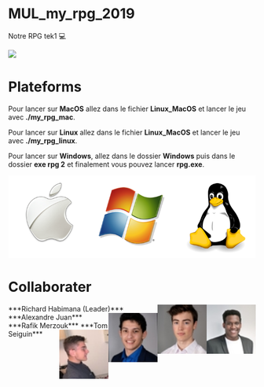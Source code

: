 # MUL_my_rpg_2019
Notre RPG tek1 :computer:

![](images/main.gif)

# Plateforms

Pour lancer sur **MacOS** allez dans le fichier **Linux_MacOS** et lancer le jeu avec **./my_rpg_mac**.

Pour lancer sur **Linux** allez dans le fichier **Linux_MacOS** et lancer le jeu avec **./my_rpg_linux**.

Pour lancer sur **Windows**, allez dans le dossier **Windows** puis dans le dossier **exe rpg 2** et finalement vous pouvez lancer **rpg.exe**.

![](images/windows-mac-os-linux.png)

# Collaborater

<img align="right" width="100" height="100" src="images/rich.jpeg">
***Richard Habimana (Leader)***

<img align="right" width="100" height="100" src="images/juan.jpeg">
***Alexandre Juan***

<img align="right" width="100" height="100" src="images/rafik.jpeg">
***Rafik Merzouk***

<img align="right" width="100" height="100" src="images/tom.jpeg">
***Tom Seiguin***
